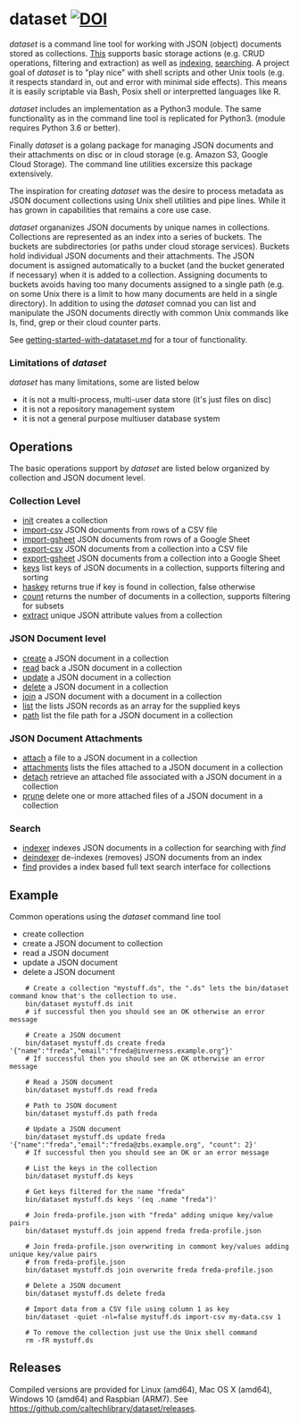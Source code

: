 
# dataset   [![DOI](https://data.caltech.edu/badge/79394591.svg)](https://data.caltech.edu/badge/latestdoi/79394591)

_dataset_ is a command line tool for working with JSON (object) documents stored as 
collections.  [This](docs/dataset/) supports basic storage actions (e.g. CRUD operations, filtering
and extraction) as well as [indexing](docs/dataset/indexer.html), [searching](docs/dataset/find.html).
A project goal of _dataset_ is to "play nice" with shell scripts and other 
Unix tools (e.g. it respects standard in, out and error with minimal side effects). This means it is 
easily scriptable via Bash, Posix shell or interpretted languages like R.

_dataset_ includes an implementation as a Python3 module. The same functionality as in the command line tool is 
replicated for Python3. (module requires Python 3.6 or better).

Finally _dataset_ is a golang package for managing JSON documents and their attachments on disc or in cloud storage
(e.g. Amazon S3, Google Cloud Storage). The command line utilities excersize this package extensively.

The inspiration for creating _dataset_ was the desire to process metadata as JSON document collections using
Unix shell utilities and pipe lines. While it has grown in capabilities that remains a core use case.

_dataset_ organanizes JSON documents by unique names in collections. Collections are represented
as an index into a series of buckets. The buckets are subdirectories (or paths under cloud storage services). 
Buckets hold individual JSON documents and their attachments. The JSON document is assigned automatically to a
bucket (and the bucket generated if necessary) when it is added to a collection. 
Assigning documents to buckets avoids having too many documents assigned to a single path (e.g. on some Unix 
there is a limit to how many documents are held in a single directory). In addition to using the _dataset_ 
comnad you can list and manipulate the JSON documents directly with common Unix commands like ls, find, grep or 
their cloud counter parts.

See [getting-started-with-datataset.md](docs/getting-started-with-dataset.html) for a tour of functionality.

### Limitations of _dataset_

_dataset_ has many limitations, some are listed below

+ it is not a multi-process, multi-user data store (it's just files on disc)
+ it is not a repository management system
+ it is not a general purpose multiuser database system


## Operations

The basic operations support by *dataset* are listed below organized by collection and JSON document level.

### Collection Level

+ [init](docs/dataset/init.html) creates a collection
+ [import-csv](docs/dataset/import-csv.html) JSON documents from rows of a CSV file
+ [import-gsheet](docs/dataset/import-gsheet.html) JSON documents from rows of a Google Sheet
+ [export-csv](docs/dataset/export-csv.html) JSON documents from a collection into a CSV file
+ [export-gsheet](docs/dataset/export-gsheet.html) JSON documents from a collection into a Google Sheet
+ [keys](docs/dataset/keys.html) list keys of JSON documents in a collection, supports filtering and sorting
+ [haskey](docs/dataset/haskey.html) returns true if key is found in collection, false otherwise
+ [count](docs/dataset/count.html) returns the number of documents in a collection, supports filtering for subsets
+ [extract](docs/dataset/extract.html) unique JSON attribute values from a collection


### JSON Document level

+ [create](docs/dataset/create.html) a JSON document in a collection
+ [read](docs/dataset/read.html) back a JSON document in a collection
+ [update](docs/dataset/update.html) a JSON document in a collection
+ [delete](docs/dataset/delete.html) a JSON document in a collection
+ [join](docs/dataset/join.html) a JSON document with a document in a collection
+ [list](docs/dataset/list.html) the lists JSON records as an array for the supplied keys
+ [path](docs/dataset/path.html) list the file path for a JSON document in a collection


### JSON Document Attachments

+ [attach](docs/dataset/attach.html) a file to a JSON document in a collection
+ [attachments](docs/dataset/attachments.html) lists the files attached to a JSON document in a collection
+ [detach](docs/dataset/detach.html) retrieve an attached file associated with a JSON document in a collection
+ [prune](docs/dataset/prune.html) delete one or more attached files of a JSON document in a collection

### Search

+ [indexer](docs/dataset/indexer.html) indexes JSON documents in a collection for searching with _find_
+ [deindexer](docs/dataset/deindexer.html) de-indexes (removes) JSON documents from an index
+ [find](docs/dataset/find.html) provides a index based full text search interface for collections


## Example

Common operations using the *dataset* command line tool

+ create collection
+ create a JSON document to collection
+ read a JSON document
+ update a JSON document
+ delete a JSON document

```shell
    # Create a collection "mystuff.ds", the ".ds" lets the bin/dataset command know that's the collection to use. 
    bin/dataset mystuff.ds init
    # if successful then you should see an OK otherwise an error message

    # Create a JSON document 
    bin/dataset mystuff.ds create freda '{"name":"freda","email":"freda@inverness.example.org"}'
    # If successful then you should see an OK otherwise an error message

    # Read a JSON document
    bin/dataset mystuff.ds read freda
    
    # Path to JSON document
    bin/dataset mystuff.ds path freda

    # Update a JSON document
    bin/dataset mystuff.ds update freda '{"name":"freda","email":"freda@zbs.example.org", "count": 2}'
    # If successful then you should see an OK or an error message

    # List the keys in the collection
    bin/dataset mystuff.ds keys

    # Get keys filtered for the name "freda"
    bin/dataset mystuff.ds keys '(eq .name "freda")'

    # Join freda-profile.json with "freda" adding unique key/value pairs
    bin/dataset mystuff.ds join append freda freda-profile.json

    # Join freda-profile.json overwriting in commont key/values adding unique key/value pairs
    # from freda-profile.json
    bin/dataset mystuff.ds join overwrite freda freda-profile.json

    # Delete a JSON document
    bin/dataset mystuff.ds delete freda

    # Import data from a CSV file using column 1 as key
    bin/dataset -quiet -nl=false mystuff.ds import-csv my-data.csv 1

    # To remove the collection just use the Unix shell command
    rm -fR mystuff.ds
```

## Releases

Compiled versions are provided for Linux (amd64), Mac OS X (amd64), Windows 10 (amd64) and Raspbian (ARM7). 
See https://github.com/caltechlibrary/dataset/releases.

